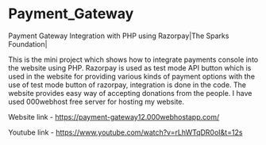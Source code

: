 # Payment_Gateway


Payment Gateway Integration with PHP using Razorpay|The Sparks Foundation|


This is the mini project which shows how to integrate payments console into the website using PHP.
Razorpay is used as test mode API button which is used in the website for providing various kinds of payment
options with the use of test mode button of razorpay, integration is done in the code.
The website provides easy way of accepting donations from the people. I have used 000webhost free server for hosting my website.

Website link -  https://payment-gateway12.000webhostapp.com/

Youtube link -  https://www.youtube.com/watch?v=rLhWTqDR0oI&t=12s
